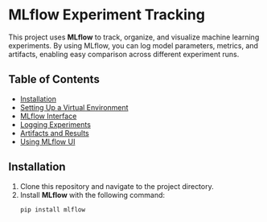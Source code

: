 # MLflow Experiment Tracking

This project uses **MLflow** to track, organize, and visualize machine learning experiments. By using MLflow, you can log model parameters, metrics, and artifacts, enabling easy comparison across different experiment runs.

## Table of Contents
- [Installation](#installation)
- [Setting Up a Virtual Environment](#setting-up-a-virtual-environment)
- [MLflow Interface](#mlflow-interface)
- [Logging Experiments](#logging-experiments)
- [Artifacts and Results](#artifacts-and-results)
- [Using MLflow UI](#using-mlflow-ui)

## Installation

1. Clone this repository and navigate to the project directory.
2. Install **MLflow** with the following command:
   ```bash
   pip install mlflow
